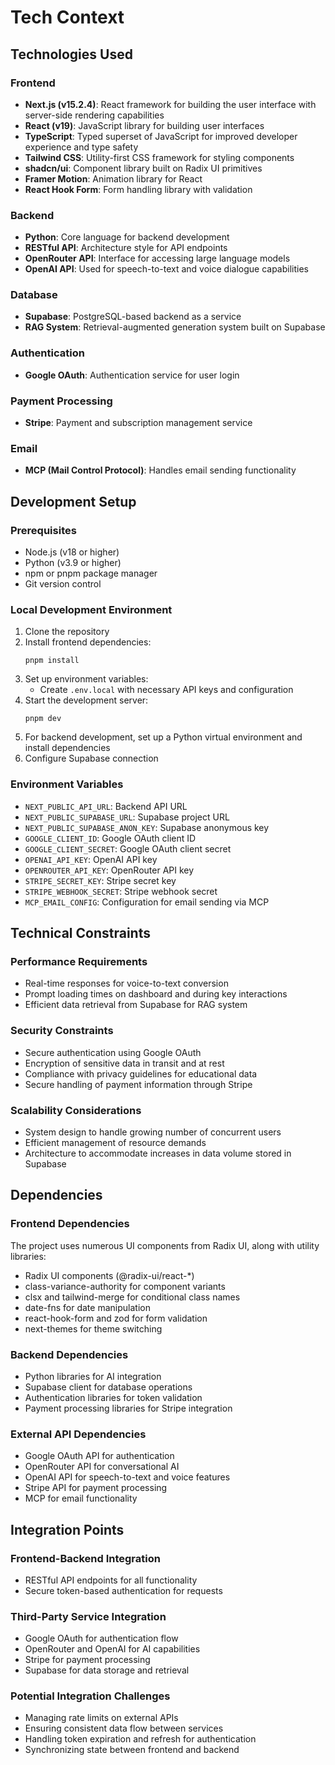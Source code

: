 # Tech Context

## Technologies Used

### Frontend
- **Next.js (v15.2.4)**: React framework for building the user interface with server-side rendering capabilities
- **React (v19)**: JavaScript library for building user interfaces
- **TypeScript**: Typed superset of JavaScript for improved developer experience and type safety
- **Tailwind CSS**: Utility-first CSS framework for styling components
- **shadcn/ui**: Component library built on Radix UI primitives
- **Framer Motion**: Animation library for React
- **React Hook Form**: Form handling library with validation

### Backend
- **Python**: Core language for backend development
- **RESTful API**: Architecture style for API endpoints
- **OpenRouter API**: Interface for accessing large language models
- **OpenAI API**: Used for speech-to-text and voice dialogue capabilities

### Database
- **Supabase**: PostgreSQL-based backend as a service
- **RAG System**: Retrieval-augmented generation system built on Supabase

### Authentication
- **Google OAuth**: Authentication service for user login

### Payment Processing
- **Stripe**: Payment and subscription management service

### Email
- **MCP (Mail Control Protocol)**: Handles email sending functionality

## Development Setup

### Prerequisites
- Node.js (v18 or higher)
- Python (v3.9 or higher)
- npm or pnpm package manager
- Git version control

### Local Development Environment
1. Clone the repository
2. Install frontend dependencies:
   ```
   pnpm install
   ```
3. Set up environment variables:
   - Create `.env.local` with necessary API keys and configuration
4. Start the development server:
   ```
   pnpm dev
   ```
5. For backend development, set up a Python virtual environment and install dependencies
6. Configure Supabase connection

### Environment Variables
- `NEXT_PUBLIC_API_URL`: Backend API URL
- `NEXT_PUBLIC_SUPABASE_URL`: Supabase project URL
- `NEXT_PUBLIC_SUPABASE_ANON_KEY`: Supabase anonymous key
- `GOOGLE_CLIENT_ID`: Google OAuth client ID
- `GOOGLE_CLIENT_SECRET`: Google OAuth client secret
- `OPENAI_API_KEY`: OpenAI API key
- `OPENROUTER_API_KEY`: OpenRouter API key
- `STRIPE_SECRET_KEY`: Stripe secret key
- `STRIPE_WEBHOOK_SECRET`: Stripe webhook secret
- `MCP_EMAIL_CONFIG`: Configuration for email sending via MCP

## Technical Constraints

### Performance Requirements
- Real-time responses for voice-to-text conversion
- Prompt loading times on dashboard and during key interactions
- Efficient data retrieval from Supabase for RAG system

### Security Constraints
- Secure authentication using Google OAuth
- Encryption of sensitive data in transit and at rest
- Compliance with privacy guidelines for educational data
- Secure handling of payment information through Stripe

### Scalability Considerations
- System design to handle growing number of concurrent users
- Efficient management of resource demands
- Architecture to accommodate increases in data volume stored in Supabase

## Dependencies

### Frontend Dependencies
The project uses numerous UI components from Radix UI, along with utility libraries:
- Radix UI components (@radix-ui/react-*)
- class-variance-authority for component variants
- clsx and tailwind-merge for conditional class names
- date-fns for date manipulation
- react-hook-form and zod for form validation
- next-themes for theme switching

### Backend Dependencies
- Python libraries for AI integration
- Supabase client for database operations
- Authentication libraries for token validation
- Payment processing libraries for Stripe integration

### External API Dependencies
- Google OAuth API for authentication
- OpenRouter API for conversational AI
- OpenAI API for speech-to-text and voice features
- Stripe API for payment processing
- MCP for email functionality

## Integration Points

### Frontend-Backend Integration
- RESTful API endpoints for all functionality
- Secure token-based authentication for requests

### Third-Party Service Integration
- Google OAuth for authentication flow
- OpenRouter and OpenAI for AI capabilities
- Stripe for payment processing
- Supabase for data storage and retrieval

### Potential Integration Challenges
- Managing rate limits on external APIs
- Ensuring consistent data flow between services
- Handling token expiration and refresh for authentication
- Synchronizing state between frontend and backend 